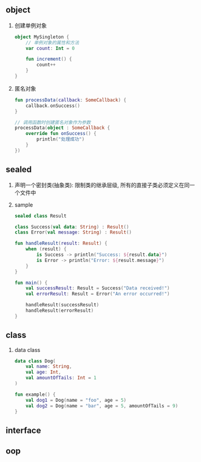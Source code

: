 ## object

1. 创建单例对象

   ```kotlin
   object MySingleton {
       // 单例对象的属性和方法
       var count: Int = 0

       fun increment() {
           count++
       }
   }
   ```

2. 匿名对象

   ```kotlin
   fun processData(callback: SomeCallback) {
       callback.onSuccess()
   }

   // 调用函数时创建匿名对象作为参数
   processData(object : SomeCallback {
       override fun onSuccess() {
           println("处理成功")
       }
   })
   ```

## sealed

1. 声明一个密封类(抽象类): 限制类的继承层级, 所有的直接子类必须定义在同一个文件中

2. sample

   ```kotlin
   sealed class Result

   class Success(val data: String) : Result()
   class Error(val message: String) : Result()

   fun handleResult(result: Result) {
       when (result) {
           is Success -> println("Success: ${result.data}")
           is Error -> println("Error: ${result.message}")
       }
   }

   fun main() {
       val successResult: Result = Success("Data received!")
       val errorResult: Result = Error("An error occurred!")

       handleResult(successResult)
       handleResult(errorResult)
   }
   ```

## class

1. data class

   ```kotlin
   data class Dog(
       val name: String,
       val age: Int,
       val amountOfTails: Int = 1
   )

   fun example() {
       val dog1 = Dog(name = "foo", age = 5)
       val dog2 = Dog(name = "bar", age = 5, amountOfTails = 9)
   }
   ```

## interface

## oop
